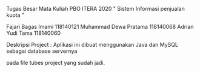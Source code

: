 Tugas Besar Mata Kuliah PBO ITERA 2020
" Sistem Informasi penjualan kuota "

Fajari Bagas Imami 118140121
Muhammad Dewa Pratama 118140068
Adrian Yudi Tama 118140060

Deskripsi Project : 
Aplikasi ini dibuat menggunakan Java dan MySQL sebagai database servernya

pada file tubes project yang sudah jadi.
